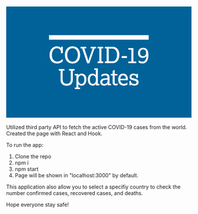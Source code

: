 ![Image description](https://github.com/ShuhaoBai/COVID19-Case-Show-Chart-by-React/blob/master/src/components/img/cb-covid19-updates.jpg)


Utilized third party API to fetch the active COVID-19 cases from the world.
Created the page with React and Hook.


To run the app:
1. Clone the repo
2. npm i
3. npm start
4. Page will be shown in "localhost:3000" by default.


This application also allow you to select a specifiy country to check the number confirmed cases, recovered cases, and deaths.

Hope everyone stay safe!
